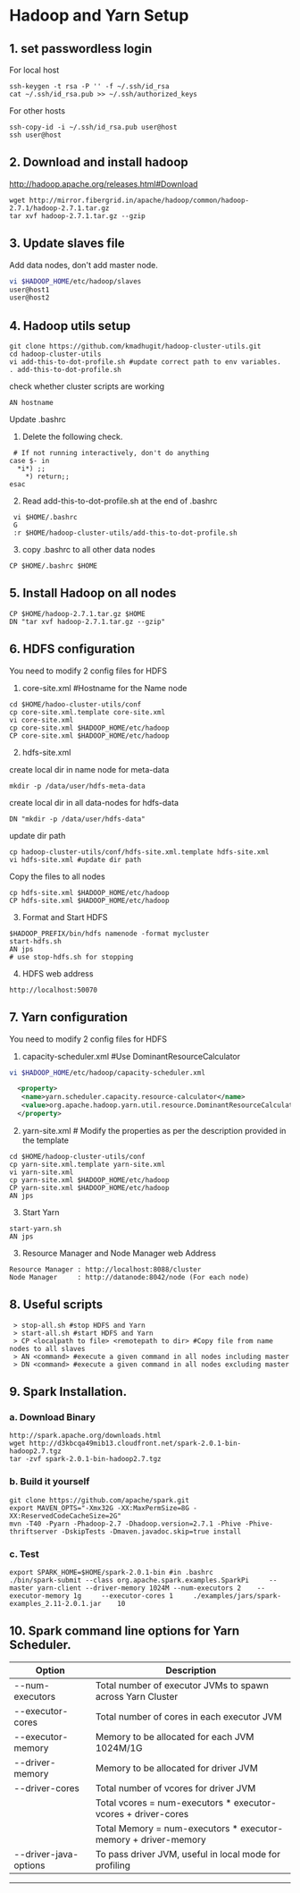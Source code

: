 # Hadoop and Yarn Setup

## 1. set passwordless login

For local host

```
ssh-keygen -t rsa -P '' -f ~/.ssh/id_rsa 
cat ~/.ssh/id_rsa.pub >> ~/.ssh/authorized_keys
 ```
For other hosts

```
ssh-copy-id -i ~/.ssh/id_rsa.pub user@host
ssh user@host
```
## 2. Download and install hadoop

http://hadoop.apache.org/releases.html#Download

```
wget http://mirror.fibergrid.in/apache/hadoop/common/hadoop-2.7.1/hadoop-2.7.1.tar.gz
tar xvf hadoop-2.7.1.tar.gz --gzip
```

## 3. Update slaves file

Add data nodes, don't add master node.
```bash
vi $HADOOP_HOME/etc/hadoop/slaves
user@host1
user@host2
```

## 4. Hadoop utils setup
```
git clone https://github.com/kmadhugit/hadoop-cluster-utils.git
cd hadoop-cluster-utils
vi add-this-to-dot-profile.sh #update correct path to env variables.
. add-this-to-dot-profile.sh
```

check whether cluster scripts are working

```
AN hostname
```

Update .bashrc

 1. Delete the following check.
  ```
   # If not running interactively, don't do anything
case $- in
    *i*) ;;
      *) return;;
esac
  ```
  
 2. Read add-this-to-dot-profile.sh at the end of .bashrc

 ```
  vi $HOME/.bashrc
  G
  :r $HOME/hadoop-cluster-utils/add-this-to-dot-profile.sh
 ```
 
 3. copy .bashrc to all other data nodes
  
  ``` 
  CP $HOME/.bashrc $HOME
  ```


## 5. Install Hadoop on all nodes
```
CP $HOME/hadoop-2.7.1.tar.gz $HOME
DN "tar xvf hadoop-2.7.1.tar.gz --gzip"
```

## 6. HDFS configuration

You need to modify 2 config files for HDFS

1. core-site.xml #Hostname for the Name node
  ```
  cd $HOME/hadoo-cluster-utils/conf
  cp core-site.xml.template core-site.xml
  vi core-site.xml
  cp core-site.xml $HADOOP_HOME/etc/hadoop
  CP core-site.xml $HADOOP_HOME/etc/hadoop
  ```
  
2. hdfs-site.xml 

  create local dir in name node for meta-data
  
  ``` mkdir -p /data/user/hdfs-meta-data ```
  
  create local dir in all data-nodes for hdfs-data 
  
  ``` DN "mkdir -p /data/user/hdfs-data" ```

  update dir path
  ```
  cp hadoop-cluster-utils/conf/hdfs-site.xml.template hdfs-site.xml
  vi hdfs-site.xml #update dir path
  ```
  Copy the files to all nodes
  
  ```
  cp hdfs-site.xml $HADOOP_HOME/etc/hadoop
  CP hdfs-site.xml $HADOOP_HOME/etc/hadoop
   ```

3. Format and Start HDFS

 ```
$HADOOP_PREFIX/bin/hdfs namenode -format mycluster
start-hdfs.sh
AN jps 
# use stop-hdfs.sh for stopping
 ```

4. HDFS web address 

 ```
 http://localhost:50070
 ```

## 7. Yarn configuration

You need to modify 2 config files for HDFS

1. capacity-scheduler.xml #Use DominantResourceCalculator

  ```bash
  vi $HADOOP_HOME/etc/hadoop/capacity-scheduler.xml
  ```  
  ```xml
    <property>
     <name>yarn.scheduler.capacity.resource-calculator</name>
     <value>org.apache.hadoop.yarn.util.resource.DominantResourceCalculator</value>
    </property>
  ```
2. yarn-site.xml # Modify the properties as per the description provided in the template
  
  ```
  cd $HOME/hadoop-cluster-utils/conf
  cp yarn-site.xml.template yarn-site.xml
  vi yarn-site.xml
  cp yarn-site.xml $HADOOP_HOME/etc/hadoop
  CP yarn-site.xml $HADOOP_HOME/etc/hadoop
  AN jps
  ```
  
3. Start Yarn
 ```
 start-yarn.sh
 AN jps
 ```
 
3. Resource Manager and Node Manager web Address
 ```
 Resource Manager : http://localhost:8088/cluster
 Node Manager     : http://datanode:8042/node (For each node)
 ```
 
## 8. Useful scripts
 
 ```
  > stop-all.sh #stop HDFS and Yarn
  > start-all.sh #start HDFS and Yarn
  > CP <localpath to file> <remotepath to dir> #Copy file from name nodes to all slaves
  > AN <command> #execute a given command in all nodes including master
  > DN <command> #execute a given command in all nodes excluding master
 ```

## 9. Spark Installation.

### a. Download Binary

```
http://spark.apache.org/downloads.html
wget http://d3kbcqa49mib13.cloudfront.net/spark-2.0.1-bin-hadoop2.7.tgz
tar -zvf spark-2.0.1-bin-hadoop2.7.tgz
```

### b. Build it yourself

```
git clone https://github.com/apache/spark.git
export MAVEN_OPTS="-Xmx32G -XX:MaxPermSize=8G -XX:ReservedCodeCacheSize=2G"
mvn -T40 -Pyarn -Phadoop-2.7 -Dhadoop.version=2.7.1 -Phive -Phive-thriftserver -DskipTests -Dmaven.javadoc.skip=true install
```

### c. Test
```
export SPARK_HOME=$HOME/spark-2.0.1-bin #in .bashrc
./bin/spark-submit --class org.apache.spark.examples.SparkPi     --master yarn-client --driver-memory 1024M --num-executors 2    --executor-memory 1g     --executor-cores 1     ./examples/jars/spark-examples_2.11-2.0.1.jar    10 
```

## 10. Spark command line options for Yarn Scheduler.


| Option | Description |
|--------|-------------|
| --num-executors | Total number of executor JVMs to spawn across Yarn Cluster |
| --executor-cores | Total number of cores in each executor JVM |
| --executor-memory | Memory to be allocated for each JVM 1024M/1G|
| --driver-memory | Memory to be allocated for driver JVM |
| --driver-cores  | Total number of vcores for driver JVM |
|   | Total vcores = num-executors * executor-vcores + driver-cores  |
|   | Total Memory = num-executors * executor-memory + driver-memory |  
|--driver-java-options | To pass driver JVM, useful in local mode for profiling |

-----------------------------------------------------------------
